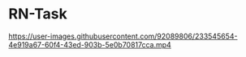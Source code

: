# RN-Task

https://user-images.githubusercontent.com/92089806/233545654-4e919a67-60f4-43ed-903b-5e0b70817cca.mp4

